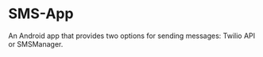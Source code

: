 # SMS-App

An Android app that provides two options for sending messages: Twilio API or SMSManager.
